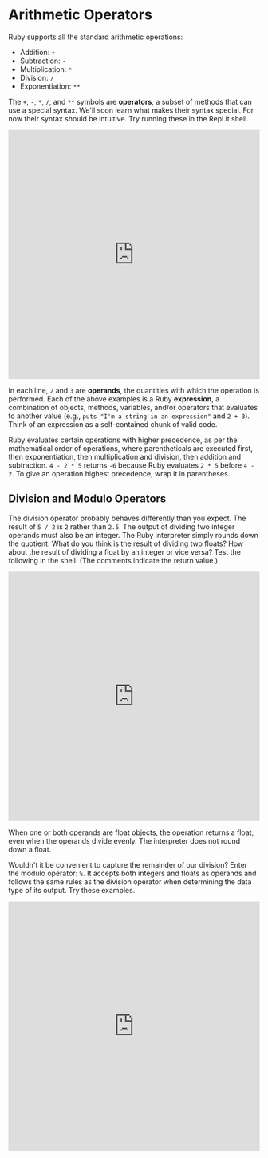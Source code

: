 # Arithmetic Operators

Ruby supports all the standard arithmetic operations:

* Addition: `+`
* Subtraction: `-`
* Multiplication: `*`
* Division: `/`
* Exponentiation: `**`

The `+`, `-`, `*`, `/`, and `**` symbols are **operators**, a subset of methods
that can use a special syntax. We'll soon learn what makes their syntax special.
For now their syntax should be intuitive. Try running these in the Repl.it
shell.

<iframe frameborder="0" width="100%" height="500px" src="https://repl.it/GD3i/14?lite=true"></iframe>

In each line, `2` and `3` are **operands**, the quantities with which the
operation is performed. Each of the above examples is a Ruby **expression**, a
combination of objects, methods, variables, and/or operators that evaluates to
another value (e.g., `puts "I'm a string in an expression"` and `2 + 3`). Think
of an expression as a self-contained chunk of valid code.

Ruby evaluates certain operations with higher precedence, as per the
mathematical order of operations, where parentheticals are executed first, then
exponentiation, then multiplication and division, then addition and subtraction.
`4 - 2 * 5` returns `-6` because Ruby evaluates `2 * 5` before `4 - 2`. To give
an operation highest precedence, wrap it in parentheses.


## Division and Modulo Operators

The division operator probably behaves differently than you expect. The result
of `5 / 2` is `2` rather than `2.5`. The output of dividing two integer operands
must also be an integer. The Ruby interpreter simply rounds down the quotient.
What do you think is the result of dividing two floats? How about the result of
dividing a float by an integer or vice versa? Test the following in the shell.
(The comments indicate the return value.)

<iframe frameborder="0" width="100%" height="500px" src="https://repl.it/GD3i/15?lite=true"></iframe>

When one or both operands are float objects, the operation returns a float, even
when the operands divide evenly. The interpreter does not round down a float.

Wouldn't it be convenient to capture the remainder of our division? Enter the
modulo operator: `%`. It accepts both integers and floats as operands and
follows the same rules as the division operator when determining the data type
of its output. Try these examples.

<iframe frameborder="0" width="100%" height="500px" src="https://repl.it/GD3i/16?lite=true"></iframe>
